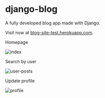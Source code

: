 # django-blog
A fully developed blog app made with Django.

Visit now at [blog-site-test.herokuapp.com](blog-site-test.herokuapp.com).

Homepage

![index](https://i.ibb.co/zbGqs73/blog-posts.png)

Search by user

![user-posts](https://i.ibb.co/ZXmwgkV/sortbyuser.png)

Update profile

![profile](https://i.ibb.co/F44Qrb1/profile.png)
